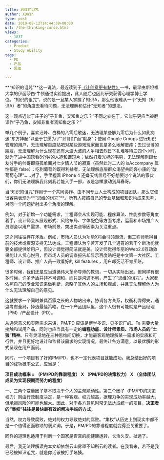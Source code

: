 ```yaml
---
title: 思维的诅咒
author: XDash
type: post
date: 2010-08-12T14:44:38+00:00
url: /the-thinking-curse.html
views:
  - 1837
categories:
  - Product
  - Study Ability
tags:
  - PD
  - 产品
  - 思维

---
```

**“知识的诅咒”**这一说法，最近读到于<a href="http://book.douban.com/subject/2282191/" target="_blank">《让创意更有黏性》</a>一书，最早由斯坦福大学的伊丽莎白·牛顿通过实验提出，此人随后也因此研究获得心理学博士学位。“知识的诅咒”，说的是一旦某人掌握了知识A，那么他很难从一个“无知（知识A）者”的角度去看待问题，无法理解和估计“无知者”的想法。

这一观点近似于庄子的“子非鱼，安知鱼之乐？”不同之处在于，它似乎更应当被翻译作“子乃鱼，安知非鱼者焉知鱼之乐？”

举几个例子。喜欢汪峰、白桦的八零后歌迷，无法理某些解九零后为什么如此痴迷“东方神起”以至于甘愿为了“哥哥们”而“献身”；使用 Google Groups 进行知识管理的用户，无法理解百度贴吧对某些游戏玩家而言是多么地解蛋疼；去过世博的朋友，无法理解为什么现在还有大波大波的人争相去烈日下扎堆等待三四个小时，就为了进中国馆看8分钟的人造和谐短片；依然打着光棍的宅男，无法理解刚跟女友分手的帅哥即将孤单面对七夕情人节的寂寞（虽然此时二人的 isAccompany 属性都是 false）；吃到葡萄的既得利益者，无法理解底层群众渴望共同奔小康的“酸葡萄心理”……对了，手里握着 iPhone 4 还嫌天线信号不好想要讨个说法的家伙们，你们无法理解我此刻我若能入手一部，该是怎样激动到拜春哥。

当“知识的诅咒”作用于一个共同协作、由不同专业人士构成的项目团队，那么它便很容易表现为**“思维的诅咒”**。所有人按照自己的专业基础和知识构成来思考，对同一个问题折射出多个角度的理解。

<!--more-->例如，对于新增一个功能需求，工程师会从实现可能、程序算法、性能参数等角度着手，设计师会从展现形式、风格布局、字体配色等方面考虑，运营和市场推广人员则会以用户需求、市场前景、突出卖点等因素为关注重点。

这之间往往存在矛盾。例如，市场人员认为功能X将会引领潮流，但工程师觉得目前的技术或资源支持无法达成。工程师认为辛苦开发了几个通宵的若干个新功能就要全部提供给用户，但设计师觉得简洁就是美。设计师觉得华丽的Web2.0互动效果能让人赏心悦目，但市场人员的调查报告却显示百度贴吧是中文第一大社区。工程师、设计师、推广人员一致看好的 kill features ，用户却死活不肯买账。

很多时候，我们还是应当遵循伟大革命导师的教诲，一切从实际出发。但同样有很多时候，许多矛盾并非不可调和，而只是沟通不利，产生了“思维的诅咒”。大家都依照自己的专业知识来做判断，忽略了其他人的立场和观点，并且无法理解他人为什么无法理解自己的意见。

这就要求一个同时兼具百家之长的人物站出来，协调各方关系，权衡利弊得失，通盘考虑全局，择选最佳策略。在一个产品团队里，这个人很有可能就是产品经理（PM）/产品设计（PD）。

从通常意义和实际需求来讲，PM/PD 应该是博学多识、见多识广的。Ta 需要大量接触和试用产品，同时也应当具有一定的**编程功底、设计师素质、市场人员的“土狼”精神**。只有灵活地在三种思维间切换，才能最客观地理解某一需求的实质和可行性，并且更好地设计和监督该需求的实现情况，最终让各方满意，以最优解的形式呈现在用户面前。

同时，一个项目有了好的PM/PD，也不一定代表项目就能成功。我总结出好的项目的成功概率公式，应当是：

**项目成功概率 = （PM/PD的靠谱程度） X （PM/PD的决策权力） X （全体团队成员为实现预期而努力的程度）**

一、三两个变量因子基本取决于个人的主观能动性。第二个因子（PM/PD的决策权力）则由行政制度决定，是一种客观。权力越高，据理力争的实现成功率越大，但承担风险的可能也越大。因此，对于各方意见时常无法达成统一的项目，**决策者的“集权”往往是最快最有效的解决争端的方式**。

当然，权力导致腐败，绝对的权力导致绝对的腐败。“集权”从历史上到现实中都不是一个值得正面歌颂的褒义词。于是，PM/PD的靠谱程度就变得至关重要了。

同样的道理也适用于判断一个国家是否真的能健康运转，长治久安。扯远了。

最后，我无法理解读完本文却依然云山雾罩不知所云的读者。在我看来，若不是我已经被知识诅咒，就是你活该被打手堵揍。
